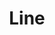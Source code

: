 ---
ee_id: '4340'
site: '1'
type: '2'
url: 2016-009-line
title: Line
year: '2016'
display_year: '2016'
medium: Pencil on paper (produced with Mutoh XP-300 Series printer)
dims: 36 x 72 in
pitch:
ps:
live_url:
related:
youtube:
related_code:
imgs: line-2016-009-full-database-Team.jpg
subheading:
download:
add_credit:
commission:
layout: things-i-made
---